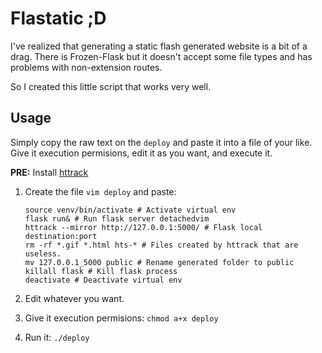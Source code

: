 # Flastatic ;D

I've realized that generating a static flash generated website is a bit of a drag. There is Frozen-Flask but it doesn't accept some file types and has problems with non-extension routes.

So I created this little script that works very well.

## Usage
Simply copy the raw text on the `deploy` and paste it into a file of your like. Give it execution permisions, edit it as you want, and execute it.

**PRE:** Install [httrack](https://www.httrack.com/)

1. Create the file `vim deploy` and paste:

    ```
    source venv/bin/activate # Activate virtual env
    flask run& # Run flask server detachedvim 
    httrack --mirror http://127.0.0.1:5000/ # Flask local destination:port
    rm -rf *.gif *.html hts-* # Files created by httrack that are useless.
    mv 127.0.0.1_5000 public # Rename generated folder to public
    killall flask # Kill flask process
    deactivate # Deactivate virtual env
    ```

2. Edit whatever you want.
3. Give it execution permisions: `chmod a+x deploy`
4. Run it: `./deploy`
